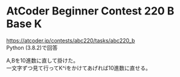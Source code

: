 # AtCoder Beginner Contest 220 B Base K  
https://atcoder.jp/contests/abc220/tasks/abc220_b  
Python (3.8.2)で回答  

A,Bを10進数に直して掛けた。  
一文字ずつ見て行ってK^iをかけてあげれば10進数に直せる。
